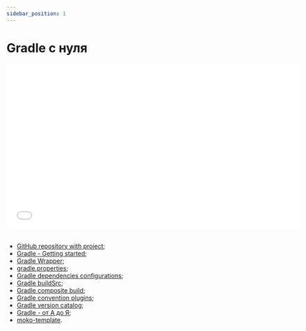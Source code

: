 ```yaml
---
sidebar_position: 1
---
```


# Gradle с нуля

<iframe src="//www.youtube.com/embed/23BJW4w0gkY?list=PL6yFiPOVXVUi90sQ66dtmuXP-1-TeHwl5" frameborder="0" allowfullscreen width="675" height="380"></iframe>
<br/>
<br/>

- [GitHub repository with project](https://github.com/Alex009/gradle-from-scratch);
- [Gradle - Getting started](https://docs.gradle.org/current/userguide/getting_started.html);
- [Gradle Wrapper](/learning/gradle/gradle-wrapper);
- [gradle.properties](/learning/gradle/build-environment);
- [Gradle dependencies configurations](/learning/gradle/configuration);
- [Gradle buildSrc](/learning/gradle/buildSrc);
- [Gradle composite build](/learning/gradle/composite-build);
- [Gradle convention plugins](/learning/gradle/convention-plugins);
- [Gradle version catalog](/learning/gradle/version-catalogs);
- [Gradle - от А до Я](https://www.youtube.com/watch?v=Yft6h7JkWo0);
- [moko-template](https://github.com/icerockdev/moko-template).
